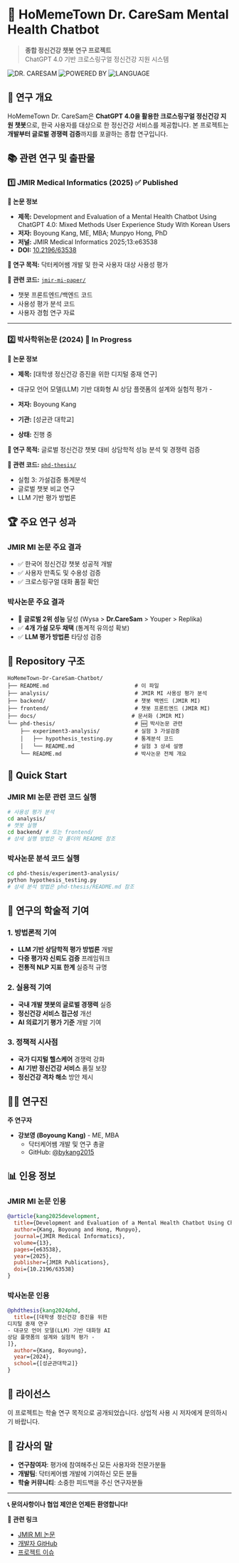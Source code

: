 # 🏥 HoMemeTown Dr. CareSam Mental Health Chatbot

> **종합 정신건강 챗봇 연구 프로젝트**  
> ChatGPT 4.0 기반 크로스링구얼 정신건강 지원 시스템

![DR. CARESAM](https://img.shields.io/badge/DR.%20CARESAM-MENTAL%20HEALTH%20CHATBOT-blue)
![POWERED BY](https://img.shields.io/badge/POWERED%20BY-CHATGPT%204.0-green)
![LANGUAGE](https://img.shields.io/badge/LANGUAGE-KOREAN%20%7C%20ENGLISH-red)

## 🔬 **연구 개요**

HoMemeTown Dr. CareSam은 **ChatGPT 4.0을 활용한 크로스링구얼 정신건강 지원 챗봇**으로, 한국 사용자를 대상으로 한 정신건강 서비스를 제공합니다. 본 프로젝트는 **개발부터 글로벌 경쟁력 검증**까지를 포괄하는 종합 연구입니다.

## 📚 **관련 연구 및 출판물**

### 1️⃣ **JMIR Medical Informatics (2025)** ✅ **Published**

**📄 논문 정보**
- **제목:** Development and Evaluation of a Mental Health Chatbot Using ChatGPT 4.0: Mixed Methods User Experience Study With Korean Users
- **저자:** Boyoung Kang, ME, MBA; Munpyo Hong, PhD
- **저널:** JMIR Medical Informatics 2025;13:e63538
- **DOI:** [10.2196/63538](https://doi.org/10.2196/63538)

**🎯 연구 목적:** 닥터케어쌤 개발 및 한국 사용자 대상 사용성 평가

**📁 관련 코드:** [`jmir-mi-paper/`](./jmir-mi-paper/)
- 챗봇 프론트엔드/백엔드 코드
- 사용성 평가 분석 코드
- 사용자 경험 연구 자료

---

### 2️⃣ **박사학위논문 (2024)** 🔬 **In Progress**

**📄 논문 정보**
- **제목:** [대학생 정신건강 증진을 위한 
디지털 중재 연구]
- 대규모 언어 모델(LLM) 기반 대화형 AI 
상담 플랫폼의 설계와 실험적 평가 -

- **저자:** Boyoung Kang
- **기관:** [성균관 대학교]
- **상태:** 진행 중

**🎯 연구 목적:** 글로벌 정신건강 챗봇 대비 상담학적 성능 분석 및 경쟁력 검증

**📁 관련 코드:** [`phd-thesis/`](./phd-thesis/)
- 실험 3: 가설검증 통계분석
- 글로벌 챗봇 비교 연구
- LLM 기반 평가 방법론

## 🏆 **주요 연구 성과**

### **JMIR MI 논문 주요 결과**
- ✅ 한국어 정신건강 챗봇 성공적 개발
- ✅ 사용자 만족도 및 수용성 검증
- ✅ 크로스링구얼 대화 품질 확인

### **박사논문 주요 결과**
- 🥈 **글로벌 2위 성능** 달성 (Wysa > **Dr.CareSam** > Youper > Replika)
- ✅ **4개 가설 모두 채택** (통계적 유의성 확보)
- ✅ **LLM 평가 방법론** 타당성 검증

## 📁 **Repository 구조**

```
HoMemeTown-Dr-CareSam-Chatbot/
├── README.md                           # 이 파일
├── analysis/                           # JMIR MI 사용성 평가 분석
├── backend/                            # 챗봇 백엔드 (JMIR MI)
├── frontend/                           # 챗봇 프론트엔드 (JMIR MI)  
├── docs/                              # 문서화 (JMIR MI)
└── phd-thesis/                         # 🆕 박사논문 관련
    ├── experiment3-analysis/           # 실험 3 가설검증
    │   ├── hypothesis_testing.py       # 통계분석 코드
    │   └── README.md                   # 실험 3 상세 설명
    └── README.md                       # 박사논문 전체 개요
```

## 🚀 **Quick Start**

### **JMIR MI 논문 관련 코드 실행**
```bash
# 사용성 평가 분석
cd analysis/
# 챗봇 실행
cd backend/ # 또는 frontend/
# 상세 실행 방법은 각 폴더의 README 참조
```

### **박사논문 분석 코드 실행**
```bash
cd phd-thesis/experiment3-analysis/
python hypothesis_testing.py
# 상세 분석 방법은 phd-thesis/README.md 참조
```

## 🎯 **연구의 학술적 기여**

### **1. 방법론적 기여**
- **LLM 기반 상담학적 평가 방법론** 개발
- **다중 평가자 신뢰도 검증** 프레임워크
- **전통적 NLP 지표 한계** 실증적 규명

### **2. 실용적 기여**
- **국내 개발 챗봇의 글로벌 경쟁력** 실증
- **정신건강 서비스 접근성** 개선
- **AI 의료기기 평가 기준** 개발 기여

### **3. 정책적 시사점**
- **국가 디지털 헬스케어** 경쟁력 강화
- **AI 기반 정신건강 서비스** 품질 보장
- **정신건강 격차 해소** 방안 제시

## 👨‍💻 **연구진**

**주 연구자**
- **강보영 (Boyoung Kang)** - ME, MBA
  - 닥터케어쌤 개발 및 연구 총괄
  - GitHub: [@bykang2015](https://github.com/bykang2015)



## 📊 **인용 정보**

### **JMIR MI 논문 인용**
```bibtex
@article{kang2025development,
  title={Development and Evaluation of a Mental Health Chatbot Using ChatGPT 4.0: Mixed Methods User Experience Study With Korean Users},
  author={Kang, Boyoung and Hong, Munpyo},
  journal={JMIR Medical Informatics},
  volume={13},
  pages={e63538},
  year={2025},
  publisher={JMIR Publications},
  doi={10.2196/63538}
}
```

### **박사논문 인용**
```bibtex
@phdthesis{kang2024phd,
  title={[대학생 정신건강 증진을 위한 
디지털 중재 연구 
- 대규모 언어 모델(LLM) 기반 대화형 AI 
상담 플랫폼의 설계와 실험적 평가 -
]},
  author={Kang, Boyoung},
  year={2024},
  school={[성균관대학교]}
}
```

## 📄 **라이선스**

이 프로젝트는 학술 연구 목적으로 공개되었습니다. 상업적 사용 시 저자에게 문의하시기 바랍니다.

## 🙏 **감사의 말**

- **연구참여자**: 평가에 참여해주신 모든 사용자와 전문가분들
- **개발팀**: 닥터케어쌤 개발에 기여하신 모든 분들
- **학술 커뮤니티**: 소중한 피드백을 주신 연구자분들

---

**📞 문의사항이나 협업 제안은 언제든 환영합니다!**

**🔗 관련 링크**
- [JMIR MI 논문](https://doi.org/10.2196/63538)
- [개발자 GitHub](https://github.com/bykang2015)
- [프로젝트 이슈](https://github.com/bykang2015/HoMemeTown-Dr-CareSam-Chatbot/issues)
